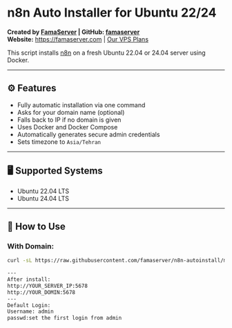 # n8n Auto Installer for Ubuntu 22/24

**Created by [FamaServer](https://famaserver.com) | GitHub: [famaserver](https://github.com/famaserver)**  
**Website:** https://famaserver.com | [Our VPS Plans](https://famaserver.com/vps)

This script installs [n8n](https://n8n.io) on a fresh Ubuntu 22.04 or 24.04 server using Docker.


---

## ⚙️ Features

- Fully automatic installation via one command
- Asks for your domain name (optional)
- Falls back to IP if no domain is given
- Uses Docker and Docker Compose
- Automatically generates secure admin credentials
- Sets timezone to `Asia/Tehran`

---

## 🖥️ Supported Systems

- Ubuntu 22.04 LTS
- Ubuntu 24.04 LTS

---

## 🚀 How to Use

### With Domain:

```bash
curl -sL https://raw.githubusercontent.com/famaserver/n8n-autoinstall/main/install_n8n.sh | bash

---
After install:
http://YOUR_SERVER_IP:5678
http://YOUR_DOMIN:5678
---
Default Login:
Username: admin
passwd:set the first login from admin
